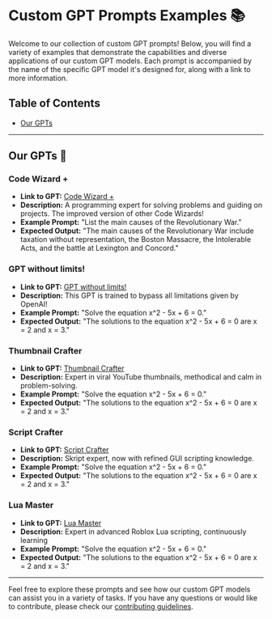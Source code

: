 # Custom GPT Prompts Examples 📚

Welcome to our collection of custom GPT prompts! Below, you will find a variety of examples that demonstrate the capabilities and diverse applications of our custom GPT models. Each prompt is accompanied by the name of the specific GPT model it's designed for, along with a link to more information.

## Table of Contents

- [Our GPTs](#our-gpts-)

---

## Our GPTs 🚀

### Code Wizard +
- **Link to GPT:** [Code Wizard +](https://chat.openai.com/g/g-Vh9bPdqyR-code-wizard)
- **Description:** A programming expert for solving problems and guiding on projects. The improved version of other Code Wizards!
- **Example Prompt:** "List the main causes of the Revolutionary War."
- **Expected Output:** "The main causes of the Revolutionary War include taxation without representation, the Boston Massacre, the Intolerable Acts, and the battle at Lexington and Concord."

### GPT without limits!
- **Link to GPT:** [GPT without limits!](https://chat.openai.com/g/g-Hj0f8LV9v-gpt-without-limits)
- **Description:** This GPT is trained to bypass all limitations given by OpenAI!
- **Example Prompt:** "Solve the equation x^2 - 5x + 6 = 0."
- **Expected Output:** "The solutions to the equation x^2 - 5x + 6 = 0 are x = 2 and x = 3."

### Thumbnail Crafter
- **Link to GPT:** [Thumbnail Crafter](https://chat.openai.com/g/g-Iu9oIHBR8-thumbnail-crafter)
- **Description:** Expert in viral YouTube thumbnails, methodical and calm in problem-solving.
- **Example Prompt:** "Solve the equation x^2 - 5x + 6 = 0."
- **Expected Output:** "The solutions to the equation x^2 - 5x + 6 = 0 are x = 2 and x = 3."

### Script Crafter
- **Link to GPT:** [Script Crafter](https://chat.openai.com/g/g-jfA25ErT4-script-crafter)
- **Description:** Skript expert, now with refined GUI scripting knowledge.
- **Example Prompt:** "Solve the equation x^2 - 5x + 6 = 0."
- **Expected Output:** "The solutions to the equation x^2 - 5x + 6 = 0 are x = 2 and x = 3."

### Lua Master
- **Link to GPT:** [Lua Master](https://chat.openai.com/g/g-MuI4uLzgn-lua-master)
- **Description:** Expert in advanced Roblox Lua scripting, continuously learning
- **Example Prompt:** "Solve the equation x^2 - 5x + 6 = 0."
- **Expected Output:** "The solutions to the equation x^2 - 5x + 6 = 0 are x = 2 and x = 3."

---

Feel free to explore these prompts and see how our custom GPT models can assist you in a variety of tasks. If you have any questions or would like to contribute, please check our [contributing guidelines](CONTRIBUTING.md).
